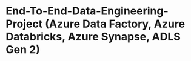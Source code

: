 # End-To-End-Data-Engineering-Project  (Azure Data Factory, Azure Databricks, Azure Synapse, ADLS Gen 2)
